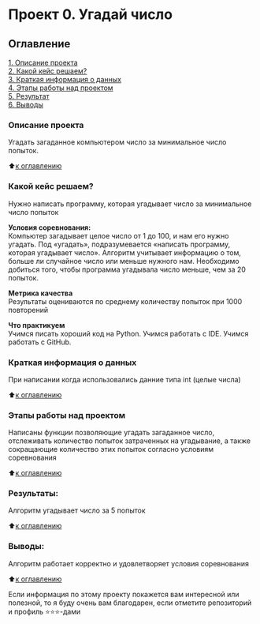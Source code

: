 # Проект 0. Угадай число

## Оглавление  
[1. Описание проекта](https://github.com/mrfluffypaws/my_game/blob/main/README.md#Описание-проекта)  
[2. Какой кейс решаем?](https://github.com/mrfluffypaws/my_game/blob/main/README.md#Какой-кейс-решаем)  
[3. Краткая информация о данных](https://github.com/mrfluffypaws/my_game/blob/main/README.md#Краткая-информация-о-данных)  
[4. Этапы работы над проектом](https://github.com/mrfluffypaws/my_game/blob/main/README.md#Этапы-работы-над-проектом)  
[5. Результат](https://github.com/mrfluffypaws/my_game/blob/main/README.md#Результат)    
[6. Выводы](https://github.com/mrfluffypaws/my_game/blob/main/README.md#Выводы) 

### Описание проекта    
Угадать загаданное компьютером число за минимальное число попыток.

:arrow_up:[к оглавлению](_)


### Какой кейс решаем?    
Нужно написать программу, которая угадывает число за минимальное число попыток

**Условия соревнования:**  
Компьютер загадывает целое число от 1 до 100, и нам его нужно угадать. Под «угадать», подразумевается «написать программу, которая угадывает число».
Алгоритм учитывает информацию о том, больше ли случайное число или меньше нужного нам.
Необходимо добиться того, чтобы программа угадывала число меньше, чем за 20 попыток.

**Метрика качества**     
Результаты оцениваются по среднему количеству попыток при 1000 повторений

**Что практикуем**     
Учимся писать хороший код на Python.
Учимся работать с IDE.
Учимся работать с GitHub.


### Краткая информация о данных
При написании когда использовались данние типа int (целые числа)
  
:arrow_up:[к оглавлению](.README.md#Оглавление)


### Этапы работы над проектом  
Написаны функции позволяющие угадать загаданное число, отслеживать количество попыток затраченных на угадывание, а также сокращающие количество этих попыток согласно условиям соревнования

:arrow_up:[к оглавлению](.README.md#Оглавление)


### Результаты:  
Алгоритм угадывает число за 5 попыток

:arrow_up:[к оглавлению](.README.md#Оглавление)


### Выводы:  
Алгоритм работает корректно и удовлетворяет условия соревнования

:arrow_up:[к оглавлению](.README.md#Оглавление)


Если информация по этому проекту покажется вам интересной или полезной, то я буду очень вам благодарен, если отметите репозиторий и профиль ⭐️⭐️⭐️-дами
